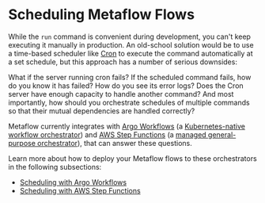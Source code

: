 # Scheduling Metaflow Flows

While the `run` command is convenient during development, you can't keep executing it manually in production. An old-school solution would be to use a time-based scheduler like [Cron](https://en.wikipedia.org/wiki/Cron) to execute the command automatically at a set schedule, but this approach has a number of serious downsides:

What if the server running cron fails? If the scheduled command fails, how do you know it has failed? How do you see its error logs? Does the Cron server have enough capacity to handle another command? And most importantly, how should you orchestrate schedules of multiple commands so that their mutual dependencies are handled correctly?

Metaflow currently integrates with [Argo Workflows](../scheduling-metaflow-flows/scheduling-with-argo-workflows.md) (a [Kubernetes-native workflow orchestrator](https://argoproj.github.io/workflows)) and [AWS Step Functions](../scheduling-metaflow-flows/scheduling-with-aws-step-functions.md) (a [managed general-purpose orchestrator](https://aws.amazon.com/step-functions/)), that can answer these questions.

Learn more about how to deploy your Metaflow flows to these orchestrators in the following subsections:

- [Scheduling with Argo Workflows](../scheduling-metaflow-flows/scheduling-with-argo-workflows.md)
- [Scheduling with AWS Step Functions](../scheduling-metaflow-flows/scheduling-with-aws-step-functions.md)
